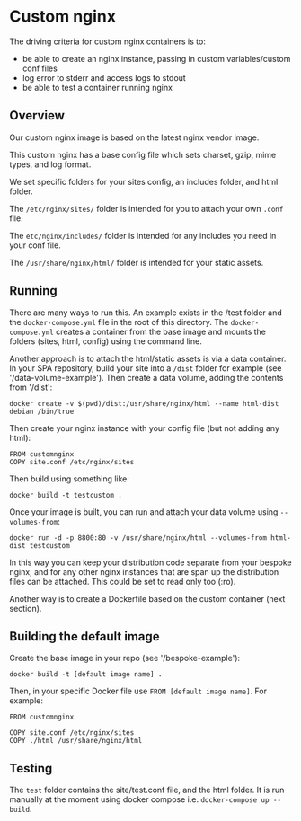 # Custom nginx

The driving criteria for custom nginx containers is to:

- be able to create an nginx instance, passing in custom variables/custom conf files
- log error to stderr and access logs to stdout
- be able to test a container running nginx

## Overview

Our custom nginx image is based on the latest nginx vendor image.

This custom nginx has a base config file which sets charset, gzip, mime types, and log format.

We set specific folders for your sites config, an includes folder, and html folder.

The ```/etc/nginx/sites/``` folder is intended for you to attach your own ```.conf``` file.

The ```etc/nginx/includes/``` folder is intended for any includes you need in your conf file.

The ```/usr/share/nginx/html/``` folder is intended for your static assets.

## Running

There are many ways to run this. An example exists in the /test folder and the ```docker-compose.yml``` file in the root of this directory. The ```docker-compose.yml``` creates a container from the base image and mounts the folders (sites, html, config) using the command line.

Another approach is to attach the html/static assets is via a data container. In your SPA repository, build your site into a ```/dist``` folder for example (see '/data-volume-example'). Then create a data volume, adding the contents from '/dist':

```
docker create -v $(pwd)/dist:/usr/share/nginx/html --name html-dist debian /bin/true
```

Then create your nginx instance with your config file (but not adding any html):

```
FROM customnginx
COPY site.conf /etc/nginx/sites
```

Then build using something like:

```
docker build -t testcustom .
```

Once your image is built, you can run and attach your data volume using ```--volumes-from```:

```
docker run -d -p 8800:80 -v /usr/share/nginx/html --volumes-from html-dist testcustom
```

In this way you can keep your distribution code separate from your bespoke nginx, and for any other nginx instances that are span up the distribution files can be attached. This could be set to read only too (:ro).

Another way is to create a Dockerfile based on the custom container (next section).

## Building the default image

Create the base image in your repo (see '/bespoke-example'):

```
docker build -t [default image name] .
```

Then, in your specific Docker file use ```FROM [default image name]```. For example:

```
FROM customnginx

COPY site.conf /etc/nginx/sites
COPY ./html /usr/share/nginx/html
```

## Testing

The ```test``` folder contains the site/test.conf file, and the html folder. It is run manually at the moment using docker compose i.e. ```docker-compose up --build```.
